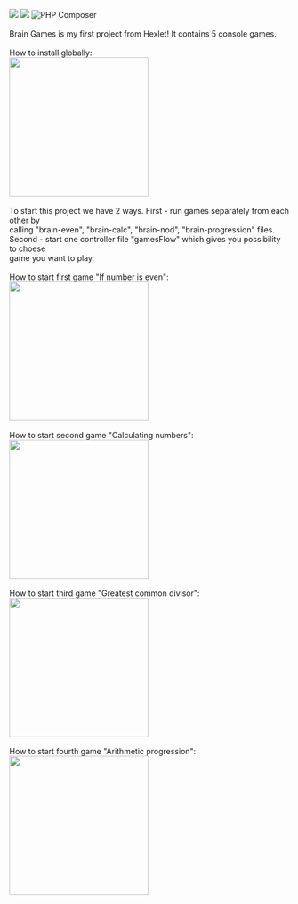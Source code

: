 <a href="https://codeclimate.com/github/codeclimate/codeclimate/maintainability"><img src="https://api.codeclimate.com/v1/badges/a99a88d28ad37a79dbf6/maintainability" /></a>
<a href="https://codeclimate.com/github/codeclimate/codeclimate/test_coverage"><img src="https://api.codeclimate.com/v1/badges/a99a88d28ad37a79dbf6/test_coverage" /></a>
![PHP Composer](https://github.com/BotServicePro/php-project-lvl1/workflows/PHP%20Composer/badge.svg)
<br>
<br>
Brain Games is my first project from Hexlet! It contains 5 console games.
<br>
<br>
How to install globally:
<br>
<a href="https://asciinema.org/a/357333?autoplay=1"><img src="https://asciinema.org/a/357333.png" width="250"/></a>
<br>
<br>
To start this project we have 2 ways. First - run games separately from each other by 
<br>
calling "brain-even", "brain-calc", "brain-nod", "brain-progression" files.
<br>
Second - start one controller file "gamesFlow" which gives you possibility to choese
<br>
game you want to play.
<br>
<br>
How to start first game "If number is even":
<br>
<a href="https://asciinema.org/a/357334?autoplay=1"><img src="https://asciinema.org/a/357334.png" width="250"/></a>
<br>
<br>
How to start second game "Calculating numbers":
<br>
<a href="https://asciinema.org/a/357335?autoplay=1"><img src="https://asciinema.org/a/357335.png" width="250"/></a>
<br>
<br>
How to start third game "Greatest common divisor":
<br>
<a href="https://asciinema.org/a/357344?autoplay=1"><img src="https://asciinema.org/a/357344.png" width="250"/></a>
<br>
<br>
How to start fourth game "Arithmetic progression":
<br>
<a href="https://asciinema.org/a/357403?autoplay=1"><img src="https://asciinema.org/a/357403.png" width="250"/></a>
